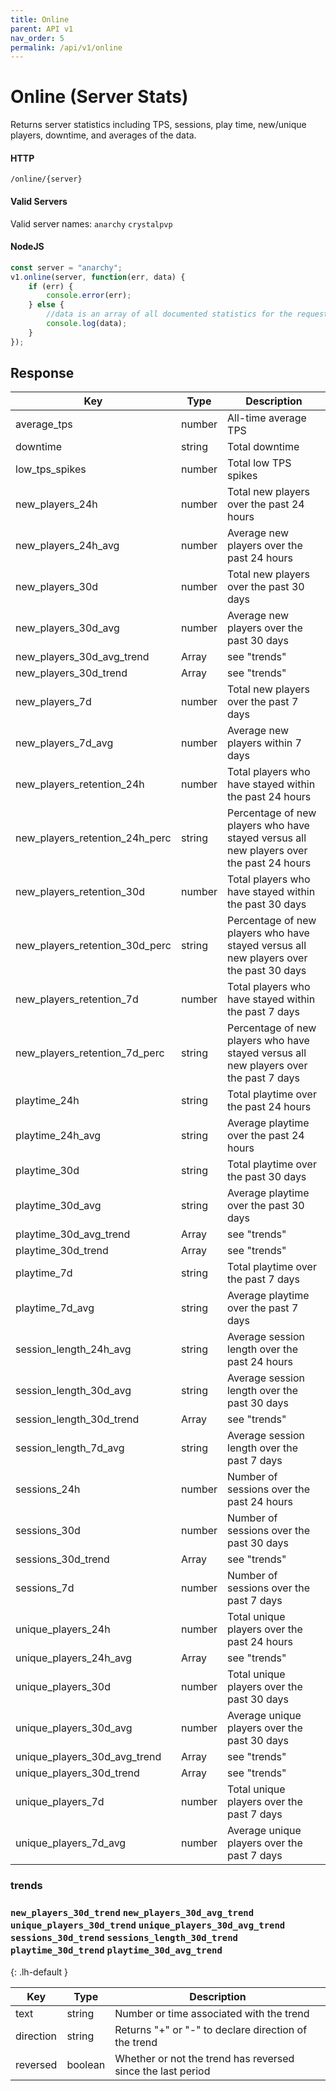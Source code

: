 ```yaml
---
title: Online
parent: API v1
nav_order: 5
permalink: /api/v1/online
---
```


# Online (Server Stats)

Returns server statistics including TPS, sessions, play time, new/unique players, downtime, and averages of the data.

#### HTTP
`/online/{server}`
#### Valid Servers
Valid server names: `anarchy` `crystalpvp`

#### NodeJS
```javascript
const server = "anarchy";
v1.online(server, function(err, data) {
    if (err) {
        console.error(err);
    } else {
        //data is an array of all documented statistics for the requested server
        console.log(data);
    }
});
```

## Response

| Key                                | Type   | Description                                                                             |
|------------------------------------|--------|-----------------------------------------------------------------------------------------|
| average\_tps                       | number | All\-time average TPS                                                                   |
| downtime                           | string | Total downtime                                                                          |
| low\_tps\_spikes                   | number | Total low TPS spikes                                                                    |
| new\_players\_24h                  | number | Total new players over the past 24 hours                                                |
| new\_players\_24h\_avg             | number | Average new players over the past 24 hours                                              |
| new\_players\_30d                  | number | Total new players over the past 30 days                                                 |
| new\_players\_30d\_avg             | number | Average new players over the past 30 days                                               |
| new\_players\_30d\_avg\_trend      | Array  | see "trends"                                                                            |
| new\_players\_30d\_trend           | Array  | see "trends"                                                                            |
| new\_players\_7d                   | number | Total new players over the past 7 days                                                  |
| new\_players\_7d\_avg              | number | Average new players within 7 days                                                       |
| new\_players\_retention\_24h       | number | Total players who have stayed within the past 24 hours                                  |
| new\_players\_retention\_24h\_perc | string | Percentage of new players who have stayed versus all new players over the past 24 hours |
| new\_players\_retention\_30d       | number | Total players who have stayed within the past 30 days                                   |
| new\_players\_retention\_30d\_perc | string | Percentage of new players who have stayed versus all new players over the past 30 days  |
| new\_players\_retention\_7d        | number | Total players who have stayed within the past 7 days                                    |
| new\_players\_retention\_7d\_perc  | string | Percentage of new players who have stayed versus all new players over the past 7 days   |
| playtime\_24h                      | string | Total playtime over the past 24 hours                                                   |
| playtime\_24h\_avg                 | string | Average playtime over the past 24 hours                                                 |
| playtime\_30d                      | string | Total playtime over the past 30 days                                                    |
| playtime\_30d\_avg                 | string | Average playtime over the past 30 days                                                  |
| playtime\_30d\_avg\_trend          | Array  | see "trends"                                                                            |
| playtime\_30d\_trend               | Array  | see "trends"                                                                            |
| playtime\_7d                       | string | Total playtime over the past 7 days                                                     |
| playtime\_7d\_avg                  | string | Average playtime over the past 7 days                                                   |
| session\_length\_24h\_avg          | string | Average session length over the past 24 hours                                           |
| session\_length\_30d\_avg          | string | Average session length over the past 30 days                                            |
| session\_length\_30d\_trend        | Array  | see "trends"                                                                            |
| session\_length\_7d\_avg           | string | Average session length over the past 7 days                                             |
| sessions\_24h                      | number | Number of sessions over the past 24 hours                                               |
| sessions\_30d                      | number | Number of sessions over the past 30 days                                                |
| sessions\_30d\_trend               | Array  | see "trends"                                                                            |
| sessions\_7d                       | number | Number of sessions over the past 7 days                                                 |
| unique\_players\_24h               | number | Total unique players over the past 24 hours                                             |
| unique\_players\_24h\_avg          | Array  | see "trends"                                                                            |
| unique\_players\_30d               | number | Total unique players over the past 30 days                                              |
| unique\_players\_30d\_avg          | number | Average unique players over the past 30 days                                            |
| unique\_players\_30d\_avg\_trend   | Array  | see "trends"                                                                            |
| unique\_players\_30d\_trend        | Array  | see "trends"                                                                            |
| unique\_players\_7d                | number | Total unique players over the past 7 days                                               |
| unique\_players\_7d\_avg           | number | Average unique players over the past 7 days                                             |


### trends
### `new_players_30d_trend` `new_players_30d_avg_trend` `unique_players_30d_trend` `unique_players_30d_avg_trend` `sessions_30d_trend` `sessions_length_30d_trend` `playtime_30d_trend` `playtime_30d_avg_trend`
{: .lh-default }

| Key       | Type    | Description                                                 |
|-----------|---------|-------------------------------------------------------------|
| text      | string  | Number or time associated with the trend                    |
| direction | string  | Returns "\+" or "\-" to declare direction of the trend      |
| reversed  | boolean | Whether or not the trend has reversed since the last period |
